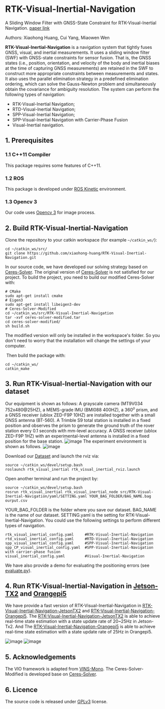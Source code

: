# RTK-Visual-Inertial-Navigation

A Sliding Window Filter with GNSS-State Constraint for RTK-Visual-Inertial Navigation. [paper link](https://ieeexplore.ieee.org/document/10432782)

Authors: Xiaohong Huang, Cui Yang, Miaowen Wen

**RTK-Visual-Inertial-Navigation** is a navigation system that tightly fuses GNSS, visual, and inertial measurements. It uses a sliding window filter (SWF) with GNSS-state constraints for sensor fusion. That is, the GNSS states (i.e., position, orientation, and velocity of the body and inertial biases at the time of capturing GNSS measurements) are retained in the SWF to construct more appropriate constraints between measurements and states. It also uses the parallel elimination strategy in a predefined elimination ordering, which can solve the Gauss-Newton problem and simultaneously obtain the covariance for ambiguity resolution. The system can perform the following types of navigation:

- RTK-Visual-Inertial Navigation;
- RTD-Visual-Inertial Navigation;
- SPP-Visual-Inertial Navigation;
- SPP-Visual-Inertial Navigation with Carrier-Phase Fusion
- Visual-Inertial navigation.


## 1. Prerequisites
### 1.1 C++11 Compiler
This package requires some features of C++11.

### 1.2 ROS
This package is developed under [ROS Kinetic](http://wiki.ros.org/kinetic) environment.

### 1.3 Opencv 3
Our code uses [Opencv 3](https://github.com/opencv/opencv/tree/3.4) for image process.

## 2. Build RTK-Visual-Inertial-Navigation
Clone the repository to your catkin workspace (for example `~/catkin_ws/`):
```
cd ~/catkin_ws/src/
git clone https://github.com/xiaohong-huang/RTK-Visual-Inertial-Navigation.git
```
In our source code, we have developed our solving strategy based on [Ceres-Solver](http://ceres-solver.org/). The original version of [Ceres-Solver](http://ceres-solver.org/) is not satisfied for our project. To build the project, you need to build our modified Ceres-Solver with:
```
# CMake
sudo apt-get install cmake
# Eigen3
sudo apt-get install libeigen3-dev
# Ceres-Solver-Modified
cd ~/catkin_ws/src/RTK-Visual-Inertial-Navigation
tar -xvf ceres-solver-modified.tar
cd ceres-solver-modified/
sh build.sh
```
The modified version will only be installed in the workspace's folder. So you don't need to worry that the installation will change the settings of your computer.

 Then build the package with:
```
cd ~/catkin_ws/
catkin_make
```


## 3. Run RTK-Visual-Inertial-Navigation with our dataset
Our equipment is shown as follows: A grayscale camera (MT9V034 752x480@25HZ), a MEMS-grade IMU (BMI088 400HZ), a $360^o$ prism, and a GNSS receiver (ublox ZED-F9P 10HZ) are installed together with a small GNSS antenna (BT-560). A Trimble S9 total station is installed in a fixed position and observes the prism to generate the ground truth of the rover station every 0.1 seconds with mm-level accuracy. A GNSS receiver (ublox ZED-F9P 1HZ) with an experimental-level antenna is installed in a fixed position for the base station.
![image](https://github.com/xiaohong-huang/RTK-Visual-Inertial-Navigation/blob/main/fig/equipment.png)
The experiment environment is shown as follows.
![image](https://github.com/xiaohong-huang/RTK-Visual-Inertial-Navigation/blob/main/fig/experiment_sense.png)

Download our [Dataset](https://1drv.ms/f/s!ApdCy_pJvU0qyVsLB906CNjAEQiH) and launch the rviz via:
```
source ~/catkin_ws/devel/setup.bash
roslaunch rtk_visual_inertial rtk_visual_inertial_rviz.launch
```
Open another terminal and run the project by:
```
source ~/catkin_ws/devel/setup.bash
rosrun rtk_visual_inertial rtk_visual_inertial_node src/RTK-Visual-Inertial-Navigation/yaml/SETTING.yaml YOUR_BAG_FOLDER/BAG_NAME.bag ourput.csv
```
YOUR_BAG_FOLDER is the folder where you save our dataset. BAG_NAME is the name of our dataset. SETTING.yaml is the setting for RTK-Visual-Inertial-Navigation. You could use the following settings to perform different types of navigation.
```
rtk_visual_inertial_config.yaml     #RTK-Visual-Inertial-Navigation
rtd_visual_inertial_config.yaml     #RTD-Visual-Inertial-Navigation
spp_visual_inertial_config.yaml     #SPP-Visual-Inertial-Navigation
spp_CP_visual_inertial_config.yaml  #SPP-Visual-Inertial-Navigation with carrier-phase fusion
visual_inertial_config.yaml         #Visual-Inertial-Navigation
```
We have also provide a demo for evaluating the positioning errors (see [evaluate.py](https://github.com/xiaohong-huang/RTK-Visual-Inertial-Navigation/blob/main/evaluate/evaluate.py)). 
## 4. Run RTK-Visual-Inertial-Navigation in [Jetson-TX2](https://developer.nvidia.com/embedded/jetson-tx2) and [Orangepi5]([https://developer.nvidia.com/embedded/jetson-tx2](http://www.orangepi.cn/html/hardWare/computerAndMicrocontrollers/details/Orange-Pi-5.html))

We have provide a fast version of RTK-Visual-Inertial-Navigation in [RTK-Visual-Inertial-Navigation-JetsonTX2](https://github.com/xiaohong-huang/RTK-Visual-Inertial-Navigation-JetsonTX2) and [RTK-Visual-Inertial-Navigation-Orangepi5](https://github.com/xiaohong-huang/RTK-Visual-Inertial-Navigation-Orangepi5). The [RTK-Visual-Inertial-Navigation-JetsonTX2](https://github.com/xiaohong-huang/RTK-Visual-Inertial-Navigation-JetsonTX2) is able to achieve real-time state estimation with a state update rate of 20~25Hz in Jetson-Tx2. And The [RTK-Visual-Inertial-Navigation-Orangepi5](https://github.com/xiaohong-huang/RTK-Visual-Inertial-Navigation-Orangepi5) is able to achieve real-time state estimation with a state update rate of 25Hz in Orangepi5.

![image](https://github.com/xiaohong-huang/RTK-Visual-Inertial-Navigation/blob/main/fig/jetson-tx2.png)
![image](https://github.com/xiaohong-huang/RTK-Visual-Inertial-Navigation/blob/main/fig/pi-5-banner-img.png)

## 5. Acknowledgements
The VIO framework is adapted from [VINS-Mono](https://github.com/HKUST-Aerial-Robotics/VINS-Mono). The Ceres-Solver-Modified is developed base on [Ceres-Solver](http://ceres-solver.org/).
## 6. Licence
The source code is released under [GPLv3](https://www.gnu.org/licenses/gpl-3.0.html) license.
